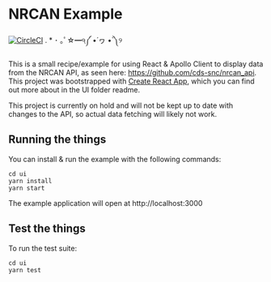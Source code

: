# NRCAN Example

[![CircleCI](https://circleci.com/gh/cds-snc/nrcan-example/tree/master.svg?style=svg)](https://circleci.com/gh/cds-snc/nrcan-example/tree/master) . \* ･ ｡ﾟ☆━੧༼ •́ ヮ •̀ ༽୨

This is a small recipe/example for using React & Apollo Client to display data from the NRCAN API, as seen here: https://github.com/cds-snc/nrcan_api. This project was bootstrapped with [Create React App](https://github.com/facebookincubator/create-react-app), which you can find out more about in the UI folder readme.

This project is currently on hold and will not be kept up to date with changes to the API, so actual data fetching will likely not work.

## Running the things

You can install & run the example with the following commands:

```
cd ui
yarn install
yarn start
```

The example application will open at http://localhost:3000

## Test the things

To run the test suite:

```
cd ui
yarn test
```
